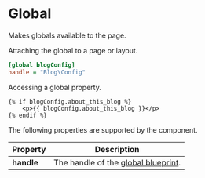 # Global

Makes globals available to the page.

Attaching the global to a page or layout.

```ini
[global blogConfig]
handle = "Blog\Config"
```

Accessing a global property.

```twig
{% if blogConfig.about_this_blog %}
    <p>{{ blogConfig.about_this_blog }}</p>
{% endif %}
```

The following properties are supported by the component.

Property | Description
-------- | -------------
**handle** | The handle of the [global blueprint](../blueprints/global.md).
